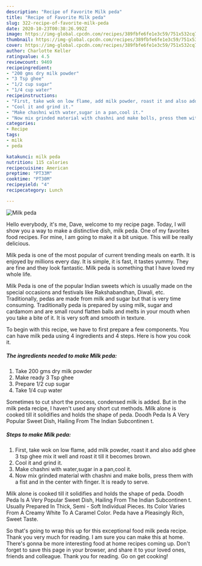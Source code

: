 ```yaml
---
description: "Recipe of Favorite Milk peda"
title: "Recipe of Favorite Milk peda"
slug: 322-recipe-of-favorite-milk-peda
date: 2020-10-23T00:38:26.992Z
image: https://img-global.cpcdn.com/recipes/389fbfe6fe1e3c59/751x532cq70/milk-peda-recipe-main-photo.jpg
thumbnail: https://img-global.cpcdn.com/recipes/389fbfe6fe1e3c59/751x532cq70/milk-peda-recipe-main-photo.jpg
cover: https://img-global.cpcdn.com/recipes/389fbfe6fe1e3c59/751x532cq70/milk-peda-recipe-main-photo.jpg
author: Charlotte Keller
ratingvalue: 4.5
reviewcount: 9469
recipeingredient:
- "200 gms dry milk powder"
- "3 Tsp ghee"
- "1/2 cup sugar"
- "1/4 cup water"
recipeinstructions:
- "First, take wok on low flame, add milk powder, roast it and also add ghee 3 tsp ghee mix it well and roast it till it becomes brown."
- "Cool it and grind it."
- "Make chashni with water,sugar in a pan,cool it."
- "Now mix grinded material with chashni and make bolls, press them with a fist and in the center with finger. It is ready to serve."
categories:
- Recipe
tags:
- milk
- peda

katakunci: milk peda 
nutrition: 115 calories
recipecuisine: American
preptime: "PT33M"
cooktime: "PT30M"
recipeyield: "4"
recipecategory: Lunch

---
```



![Milk peda](https://img-global.cpcdn.com/recipes/389fbfe6fe1e3c59/751x532cq70/milk-peda-recipe-main-photo.jpg)

Hello everybody, it's me, Dave, welcome to my recipe page. Today, I will show you a way to make a distinctive dish, milk peda. One of my favorites food recipes. For mine, I am going to make it a bit unique. This will be really delicious.

Milk peda is one of the most popular of current trending meals on earth. It is enjoyed by millions every day. It is simple, it is fast, it tastes yummy. They are fine and they look fantastic. Milk peda is something that I have loved my whole life.

Milk Peda is one of the popular Indian sweets which is usually made on the special occasions and festivals like Rakshabandhan, Diwali, etc. Traditionally, pedas are made from milk and sugar but that is very time consuming. Traditionally peda is prepared by using milk, sugar and cardamom and are small round flatten balls and melts in your mouth when you take a bite of it. It is very soft and smooth in texture.


To begin with this recipe, we have to first prepare a few components. You can have milk peda using 4 ingredients and 4 steps. Here is how you cook it.

<!--inarticleads1-->

##### The ingredients needed to make Milk peda:

1. Take 200 gms dry milk powder
1. Make ready 3 Tsp ghee
1. Prepare 1/2 cup sugar
1. Take 1/4 cup water


Sometimes to cut short the process, condensed milk is added. But in the milk peda recipe, I haven&#39;t used any short cut methods. Milk alone is cooked till it solidifies and holds the shape of peda. Doodh Peda Is A Very Popular Sweet Dish, Hailing From The Indian Subcontinen t. 

<!--inarticleads2-->

##### Steps to make Milk peda:

1. First, take wok on low flame, add milk powder, roast it and also add ghee 3 tsp ghee mix it well and roast it till it becomes brown.
1. Cool it and grind it.
1. Make chashni with water,sugar in a pan,cool it.
1. Now mix grinded material with chashni and make bolls, press them with a fist and in the center with finger. It is ready to serve.


Milk alone is cooked till it solidifies and holds the shape of peda. Doodh Peda Is A Very Popular Sweet Dish, Hailing From The Indian Subcontinen t. Usually Prepared In Thick, Semi - Soft Individual Pieces. Its Color Varies From A Creamy White To A Caramel Color. Peda have a Pleasingly Rich, Sweet Taste. 

So that's going to wrap this up for this exceptional food milk peda recipe. Thank you very much for reading. I am sure you can make this at home. There's gonna be more interesting food at home recipes coming up. Don't forget to save this page in your browser, and share it to your loved ones, friends and colleague. Thank you for reading. Go on get cooking!
